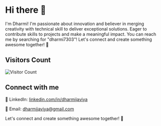 # Hi there 👋

I'm Dharmi! I'm passionate about innovation and believer in merging creativity with technical skill to deliver exceptional solutions. Eager to contribute skills to projects and make a meaningful impact. You can reach me by searching for "dharmi7303"! Let's connect and create something awesome together! 🚀

## Visitors Count

![Visitor Count](https://profile-counter.glitch.me/{YOUR_USERNAME}/count.svg)



## Connect with me

🔗 LinkedIn: [linkedin.com/in/dharmijaviya](https://www.linkedin.com/in/dharmijaviya/)

📧 Email: dharmijaviya@gmail.com

Let's connect and create something awesome together! 🚀
